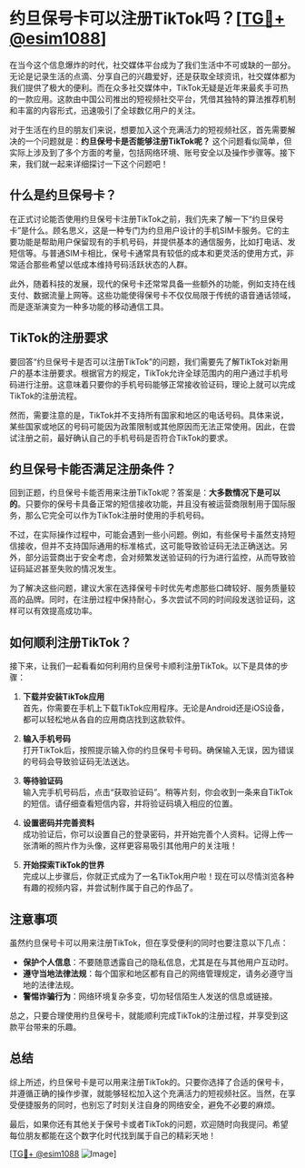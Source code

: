 # 约旦保号卡可以注册TikTok吗？[[TG💪+ @esim1088](https://t.me/s/esim1088)]

在当今这个信息爆炸的时代，社交媒体平台成为了我们生活中不可或缺的一部分。无论是记录生活的点滴、分享自己的兴趣爱好，还是获取全球资讯，社交媒体都为我们提供了极大的便利。而在众多社交媒体中，TikTok无疑是近年来最炙手可热的一款应用。这款由中国公司推出的短视频社交平台，凭借其独特的算法推荐机制和丰富的内容形式，迅速吸引了全球数亿用户的关注。

对于生活在约旦的朋友们来说，想要加入这个充满活力的短视频社区，首先需要解决的一个问题就是：**约旦保号卡是否能够注册TikTok呢？** 这个问题看似简单，但实际上涉及到了多个方面的考量，包括网络环境、账号安全以及操作步骤等。接下来，我们就一起来详细探讨一下这个问题吧！

## 什么是约旦保号卡？

在正式讨论能否使用约旦保号卡注册TikTok之前，我们先来了解一下“约旦保号卡”是什么。顾名思义，这是一种专门为约旦用户设计的手机SIM卡服务。它的主要功能是帮助用户保留现有的手机号码，并提供基本的通信服务，比如打电话、发短信等。与普通SIM卡相比，保号卡通常具有较低的成本和更灵活的使用方式，非常适合那些希望以低成本维持号码活跃状态的人群。

此外，随着科技的发展，现代的保号卡还常常具备一些额外的功能，例如支持在线支付、数据流量上网等。这些功能使得保号卡不仅仅局限于传统的语音通话领域，而是逐渐演变为一种多功能的移动通信工具。

## TikTok的注册要求

要回答“约旦保号卡是否可以注册TikTok”的问题，我们需要先了解TikTok对新用户的基本注册要求。根据官方的规定，TikTok允许全球范围内的用户通过手机号码进行注册。这意味着只要你的手机号码能够正常接收验证码，理论上就可以完成TikTok的注册流程。

然而，需要注意的是，TikTok并不支持所有国家和地区的电话号码。具体来说，某些国家或地区的号码可能因为政策限制或其他原因而无法正常使用。因此，在尝试注册之前，最好确认自己的手机号码是否符合TikTok的要求。

## 约旦保号卡能否满足注册条件？

回到正题，约旦保号卡能否用来注册TikTok呢？答案是：**大多数情况下是可以的**。只要你的保号卡具备正常的短信接收功能，并且没有被运营商限制用于国际服务，那么它完全可以作为TikTok注册时使用的手机号码。

不过，在实际操作过程中，可能会遇到一些小问题。例如，有些保号卡虽然支持短信接收，但并不支持国际通用的标准格式，这可能导致验证码无法正确送达。另外，部分运营商出于安全考虑，会对频繁发送验证码的行为进行监控，从而导致验证码延迟甚至失败的情况发生。

为了解决这些问题，建议大家在选择保号卡时优先考虑那些口碑较好、服务质量较高的品牌。同时，在注册过程中保持耐心，多次尝试不同的时间段发送验证码，这样可以有效提高成功率。

## 如何顺利注册TikTok？

接下来，让我们一起看看如何利用约旦保号卡顺利注册TikTok。以下是具体的步骤：

1. **下载并安装TikTok应用**  
   首先，你需要在手机上下载TikTok应用程序。无论是Android还是iOS设备，都可以轻松地从各自的应用商店找到这款软件。

2. **输入手机号码**  
   打开TikTok后，按照提示输入你的约旦保号卡号码。确保输入无误，因为错误的号码会导致验证码无法送达。

3. **等待验证码**  
   输入完手机号码后，点击“获取验证码”。稍等片刻，你会收到一条来自TikTok的短信。请仔细查看短信内容，并将验证码填入相应的位置。

4. **设置密码并完善资料**  
   成功验证后，你可以设置自己的登录密码，并开始完善个人资料。记得上传一张清晰的照片作为头像，这样更容易吸引其他用户的关注哦！

5. **开始探索TikTok的世界**  
   完成以上步骤后，你就正式成为了一名TikTok用户啦！现在可以尽情浏览各种有趣的视频内容，并尝试制作属于自己的作品了。

## 注意事项

虽然约旦保号卡可以用来注册TikTok，但在享受便利的同时也要注意以下几点：

- **保护个人信息**：不要随意透露自己的隐私信息，尤其是在与其他用户互动时。
- **遵守当地法律法规**：每个国家和地区都有自己的网络管理规定，请务必遵守当地的法律法规。
- **警惕诈骗行为**：网络环境复杂多变，切勿轻信陌生人发送的信息或链接。

总之，只要合理使用约旦保号卡，就能顺利完成TikTok的注册过程，并享受到这款平台带来的乐趣。

## 总结

综上所述，约旦保号卡是可以用来注册TikTok的。只要你选择了合适的保号卡，并遵循正确的操作步骤，就能够轻松加入这个充满活力的短视频社区。当然，在享受便捷服务的同时，也别忘了时刻关注自身的网络安全，避免不必要的麻烦。

最后，如果你还有其他关于保号卡或者TikTok的问题，欢迎随时向我提问。希望每位朋友都能在这个数字化时代找到属于自己的精彩天地！

[[TG💪+ @esim1088](https://t.me/s/esim1088) ![Image](https://i.postimg.cc/4NQfJmqS/Snipaste-2025-05-13-00-14-12.png)]
